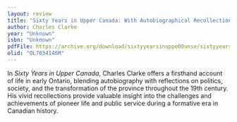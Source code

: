 ```yaml
---
layout: review
title: "Sixty Years in Upper Canada: With Autobiographical Recollections"
author: Charles Clarke
year: "Unknown"
isbn: "Unknown"
pdfFile: https://archive.org/download/sixtyyearsinuppe00unse/sixtyyearsinuppe00unse.pdf
olid: "OL7034146M"
---
```

In *Sixty Years in Upper Canada*, Charles Clarke offers a firsthand account of life in early Ontario, blending autobiography with reflections on politics, society, and the transformation of the province throughout the 19th century. His vivid recollections provide valuable insight into the challenges and achievements of pioneer life and public service during a formative era in Canadian history.

